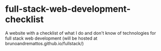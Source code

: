 # full-stack-web-development-checklist
A website with a checklist of what I do and don't know of technologies for full stack web development (will be hosted at brunoandremattos.github.io/fullstack/)

